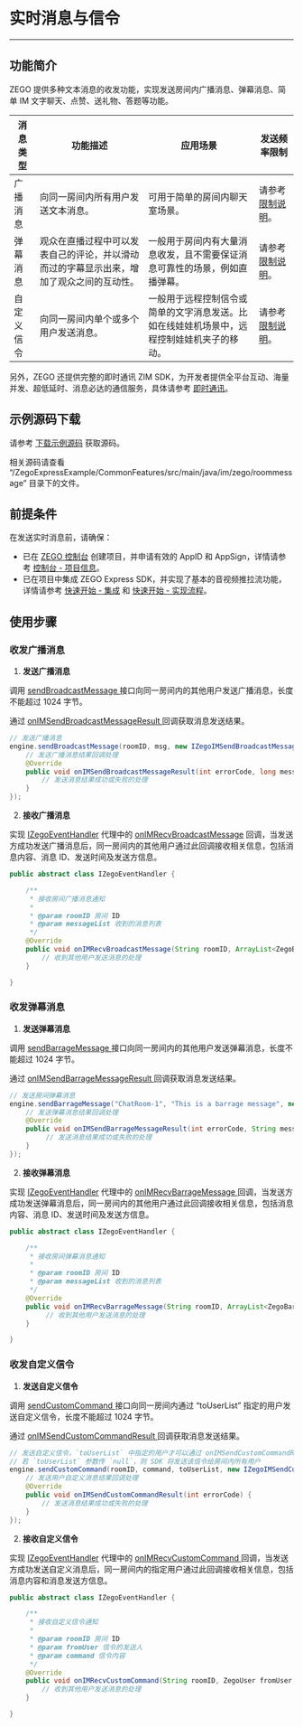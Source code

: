 # 实时消息与信令

- - -

## 功能简介


ZEGO 提供多种文本消息的收发功能，实现发送房间内广播消息、弹幕消息、简单 IM 文字聊天、点赞、送礼物、答题等功能。


| 消息类型 | 功能描述 | 应用场景 | 发送频率限制 |
|-------|--------|--------|--------|
| 广播消息 | 向同一房间内所有用户发送文本消息。 | 可用于简单的房间内聊天室场景。 | 请参考 [限制说明](https://doc-zh.zego.im/article/7581)。 |
| 弹幕消息 | 观众在直播过程中可以发表自己的评论，并以滑动而过的字幕显示出来，增加了观众之间的互动性。 | 一般用于房间内有大量消息收发，且不需要保证消息可靠性的场景，例如直播弹幕。 | 请参考 [限制说明](https://doc-zh.zego.im/article/7581)。|
| 自定义信令 | 向同一房间内单个或多个用户发送消息。 | 一般用于远程控制信令或简单的文字消息发送。比如在线娃娃机场景中，远程控制娃娃机夹子的移动。 | 请参考 [限制说明](https://doc-zh.zego.im/article/7581)。

另外，ZEGO 还提供完整的即时通讯 ZIM SDK，为开发者提供全平台互动、海量并发、超低延时、消息必达的通信服务，具体请参考 [即时通讯](https://doc-zh.zego.im/article/11588)。

## 示例源码下载

请参考 [下载示例源码](https://doc-zh.zego.im/article/13396) 获取源码。

相关源码请查看 “/ZegoExpressExample/CommonFeatures/src/main/java/im/zego/roommessage” 目录下的文件。

## 前提条件

在发送实时消息前，请确保：

- 已在 [ZEGO 控制台](https://console.zego.im) 创建项目，并申请有效的 AppID 和 AppSign，详情请参考 [控制台 - 项目信息](/console/project-info)。
- 已在项目中集成 ZEGO Express SDK，并实现了基本的音视频推拉流功能，详情请参考 [快速开始 - 集成](https://doc-zh.zego.im/article/13394) 和 [快速开始 - 实现流程](https://doc-zh.zego.im/article/13395)。


## 使用步骤

### 收发广播消息

1. **发送广播消息**

  调用 [sendBroadcastMessage ](https://doc-zh.zego.im/article/api?doc=Express_Video_SDK_API~Java_android~class~im-zego-zegoexpress-zego-express-engine#send-broadcast-message) 接口向同一房间内的其他用户发送广播消息，长度不能超过 1024 字节。

  通过 [onIMSendBroadcastMessageResult ](https://doc-zh.zego.im/article/api?doc=Express_Video_SDK_API~Java_android~interface~im-zego-zegoexpress-callback-i-zego-im-send-broadcast-message-callback#on-im-send-broadcast-message-result) 回调获取消息发送结果。

  ```java
  // 发送广播消息
  engine.sendBroadcastMessage(roomID, msg, new IZegoIMSendBroadcastMessageCallback() {
      // 发送广播消息结果回调处理
      @Override
      public void onIMSendBroadcastMessageResult(int errorCode, long messageID) {
          // 发送消息结果成功或失败的处理
      }
  });
  ```
2. **接收广播消息**

  实现 [IZegoEventHandler](https://doc-zh.zego.im/article/api?doc=Express_Video_SDK_API~java_android~class~IZegoEventHandler) 代理中的 [onIMRecvBroadcastMessage](https://doc-zh.zego.im/article/api?doc=Express_Video_SDK_API~Java_android~class~im-zego-zegoexpress-callback-i-zego-event-handler#on-im-recv-broadcast-message) 回调，当发送方成功发送广播消息后，同一房间内的其他用户通过此回调接收相关信息，包括消息内容、消息 ID、发送时间及发送方信息。

  ```java
  public abstract class IZegoEventHandler {

      /**
       * 接收房间广播消息通知
       *
       * @param roomID 房间 ID
       * @param messageList 收到的消息列表
       */
      @Override
      public void onIMRecvBroadcastMessage(String roomID, ArrayList<ZegoBroadcastMessageInfo> messageList){
          // 收到其他用户发送消息的处理
      }

  }
  ```

### 收发弹幕消息


1. **发送弹幕消息**

  调用 [sendBarrageMessage ](https://doc-zh.zego.im/article/api?doc=Express_Video_SDK_API~Java_android~class~im-zego-zegoexpress-zego-express-engine#send-barrage-message) 接口向同一房间内的其他用户发送弹幕消息，长度不能超过 1024 字节。

  通过 [onIMSendBarrageMessageResult ](https://doc-zh.zego.im/article/api?doc=Express_Video_SDK_API~Java_android~interface~im-zego-zegoexpress-callback-i-zego-im-send-barrage-message-callback#on-im-send-barrage-message-result) 回调获取消息发送结果。

  ```java
  // 发送房间弹幕消息
  engine.sendBarrageMessage("ChatRoom-1", "This is a barrage message", new IZegoIMSendBarrageMessageCallback(){
      // 发送弹幕消息结果回调处理
      @Override
      public void onIMSendBarrageMessageResult(int errorCode, String messageID) {
           // 发送消息结果成功或失败的处理
      }
  });
  ```
2. **接收弹幕消息**

  实现 [IZegoEventHandler](https://doc-zh.zego.im/article/api?doc=Express_Video_SDK_API~java_android~class~IZegoEventHandler) 代理中的 [onIMRecvBarrageMessage ](https://doc-zh.zego.im/article/api?doc=Express_Video_SDK_API~Java_android~class~im-zego-zegoexpress-callback-i-zego-event-handler#on-im-recv-barrage-message) 回调，当发送方成功发送弹幕消息后，同一房间内的其他用户通过此回调接收相关信息，包括消息内容、消息 ID、发送时间及发送方信息。

  ```java
  public abstract class IZegoEventHandler {

      /**
       * 接收房间弹幕消息通知
       *
       * @param roomID 房间 ID
       * @param messageList 收到的消息列表
       */
      @Override
      public void onIMRecvBarrageMessage(String roomID, ArrayList<ZegoBarrageMessageInfo> messageList){
           // 收到其他用户发送消息的处理
      }

  }
  ```

### 收发自定义信令

1. **发送自定义信令**

  调用 [sendCustomCommand ](https://doc-zh.zego.im/article/api?doc=Express_Video_SDK_API~Java_android~class~im-zego-zegoexpress-zego-express-engine#send-custom-command) 接口向同一房间内通过 “toUserList” 指定的用户发送自定义信令，长度不能超过 1024 字节。

  通过 [onIMSendCustomCommandResult ](https://doc-zh.zego.im/article/api?doc=Express_Video_SDK_API~Java_android~interface~im-zego-zegoexpress-callback-i-zego-im-send-custom-command-callback#on-im-send-custom-command-result) 回调获取消息发送结果。

  ```java
  // 发送自定义信令，`toUserList` 中指定的用户才可以通过 onIMSendCustomCommandResult 收到此信令
  // 若 `toUserList` 参数传 `null`，则 SDK 将发送该信令给房间内所有用户
  engine.sendCustomCommand(roomID, command, toUserList, new IZegoIMSendCustomCommandCallback() {
      // 发送用户自定义消息结果回调处理
      @Override
      public void onIMSendCustomCommandResult(int errorCode) {
          // 发送消息结果成功或失败的处理
      }
  });
  ```
2. **接收自定义信令**

  实现 [IZegoEventHandler](https://doc-zh.zego.im/article/api?doc=Express_Video_SDK_API~java_android~class~IZegoEventHandler) 代理中的 [onIMRecvCustomCommand ](https://doc-zh.zego.im/article/api?doc=Express_Video_SDK_API~Java_android~class~im-zego-zegoexpress-callback-i-zego-event-handler#on-im-recv-custom-command) 回调，当发送方成功发送自定义消息后，同一房间内的指定用户通过此回调接收相关信息，包括消息内容和消息发送方信息。

  ```java
  public abstract class IZegoEventHandler {

      /**
       * 接收自定义信令通知
       *
       * @param roomID 房间 ID
       * @param fromUser 信令的发送人
       * @param command 信令内容
       */
      @Override
      public void onIMRecvCustomCommand(String roomID, ZegoUser fromUser, String command){
          // 收到其他用户发送消息的处理
      }

  }
  ```

<Content />
